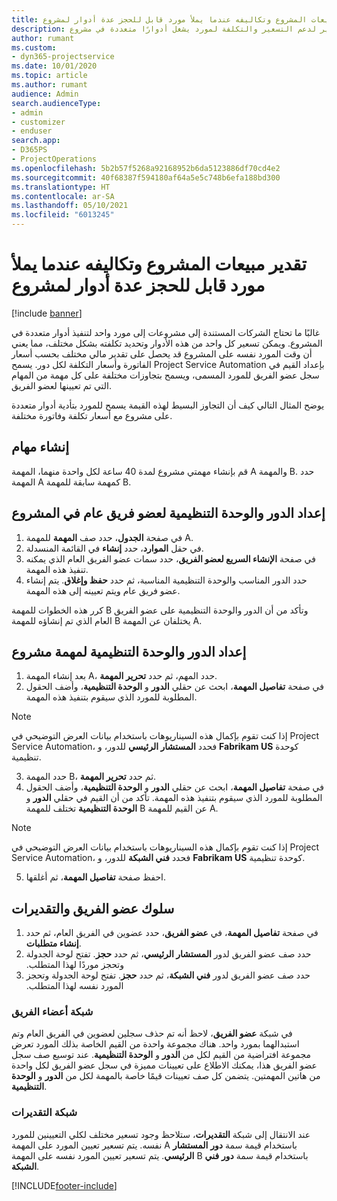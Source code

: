 ```yaml
---
title: تقدير مبيعات المشروع وتكاليفه عندما يملأ مورد قابل للحجز عدة أدوار لمشروع
description: يوفر هذا الموضوع معلومات حول كيفية استخدام أبعاد التسعير لدعم التسعير والتكلفة لمورد يشغل أدوارًا متعددة في مشروع.
author: rumant
ms.custom:
- dyn365-projectservice
ms.date: 10/01/2020
ms.topic: article
ms.author: rumant
audience: Admin
search.audienceType:
- admin
- customizer
- enduser
search.app:
- D365PS
- ProjectOperations
ms.openlocfilehash: 5b2b57f5268a92168952b6da5123886df70cd4e2
ms.sourcegitcommit: 40f68387f594180af64a5e5c748b6efa188bd300
ms.translationtype: HT
ms.contentlocale: ar-SA
ms.lasthandoff: 05/10/2021
ms.locfileid: "6013245"
---
```

# <a name="estimate-project-sales-and-costs-when-a-bookable-resource-fills-multiple-roles-for-a-project"></a>تقدير مبيعات المشروع وتكاليفه عندما يملأ مورد قابل للحجز عدة أدوار لمشروع 

[!include [banner](../includes/psa-now-project-operations.md)]

غالبًا ما تحتاج الشركات المستندة إلى مشروعات إلى مورد واحد لتنفيذ أدوار متعددة في المشروع. ويمكن تسعير كل واحد من هذه الأدوار وتحديد تكلفته بشكل مختلف، مما يعني أن وقت المورد نفسه على المشروع قد يحصل على تقدير مالي مختلف بحسب أسعار الفاتورة وأسعار التكلفة لكل دور. يسمح Project Service Automation بإعداد القيم في سجل عضو الفريق للمورد المسمى، ويسمح بتجاوزات مختلفة على كل مهمة من المهام التي تم تعيينها لعضو الفريق.

يوضح المثال التالي كيف أن التجاوز البسيط لهذه القيمة يسمح للمورد بتأدية أدوار متعددة على مشروع مع أسعار تكلفة وفاتورة مختلفة.

## <a name="create-tasks"></a>إنشاء مهام
قم بإنشاء مهمتي مشروع لمدة 40 ساعة لكل واحدة منهما، المهمة A والمهمة B. حدد المهمة A كمهمة سابقة للمهمة B.

## <a name="set-up-role-and-organization-unit-for-a-generic-project-team-member"></a>إعداد الدور والوحدة التنظيمية لعضو فريق عام في المشروع

1. في صفحة **الجدول**، حدد صف **المهمة** للمهمة A. 
2. في حقل **الموارد**، حدد **إنشاء** في القائمة المنسدلة.
3. في صفحة **الإنشاء السريع لعضو الفريق**، حدد سمات عضو الفريق العام الذي يمكنه تنفيذ هذه المهمة.
4. حدد الدور المناسب والوحدة التنظيمية المناسبة، ثم حدد **حفظ وإغلاق**. يتم إنشاء عضو فريق عام ويتم تعيينه إلى هذه المهمة. 

كرر هذه الخطوات للمهمة B وتأكد من أن الدور والوحدة التنظيمية على عضو الفريق العام الذي تم إنشاؤه للمهمة B يختلفان عن المهمة A. 

## <a name="set-up-role-and-organization-unit-for-a-project-task"></a>إعداد الدور والوحدة التنظيمية لمهمة مشروع

1. بعد إنشاء المهمة A، حدد المهم، ثم حدد **تحرير المهمة**.
2. في صفحة **تفاصيل المهمة**، ابحث عن حقلي **الدور** و **الوحدة التنظيمية**، وأضف الحقول المطلوبة للمورد الذي سيقوم بتنفيذ هذه المهمة. 

  > [!NOTE]
  > إذا كنت تقوم بإكمال هذه السيناريوهات باستخدام بيانات العرض التوضيحي في Project Service Automation، فحدد **المستشار الرئيسي** للدور، و **Fabrikam US** كوحدة تنظيمية.

3. حدد المهمة B، ثم حدد **تحرير المهمة**.
4. في صفحة **تفاصيل المهمة**، ابحث عن حقلي **الدور** و **الوحدة التنظيمية**، وأضف الحقول المطلوبة للمورد الذي سيقوم بتنفيذ هذه المهمة. تأكد من أن القيم في حقلي **الدور** و **الوحدة التنظيمية** تختلف للمهمة B عن القيم للمهمة A. 

  > [!NOTE]
  > إذا كنت تقوم بإكمال هذه السيناريوهات باستخدام بيانات العرض التوضيحي في Project Service Automation، فحدد **فني الشبكة** للدور، و **Fabrikam US** كوحدة تنظيمية.

5. احفظ صفحة **تفاصيل المهمة**، ثم أغلقها. 

## <a name="team-member-and-estimates-behavior"></a>سلوك عضو الفريق والتقديرات 

1. في صفحة **تفاصيل المهمة**، في **عضو الفريق**، حدد عضوين في الفريق العام، ثم حدد **إنشاء متطلبات**. 
2. حدد صف عضو الفريق لدور **المستشار الرئيسي‬‏‫**، ثم حدد **حجز**. تفتح لوحة الجدولة وتحجز موردًا لهذا المتطلب.
3. حدد صف عضو الفريق لدور **فني الشبكة‬‏‫**، ثم حدد **حجز**. تفتح لوحة الجدولة وتحجز المورد نفسه لهذا المتطلب.

### <a name="team-member-grid"></a>شبكة أعضاء الفريق 
في شبكة **عضو الفريق**، لاحظ أنه تم حذف سجلين لعضوين في الفريق العام وتم استبدالهما بمورد واحد. هناك مجموعة واحدة من القيم الخاصة بذلك المورد تعرض مجموعة افتراضية من القيم لكل من **الدور** و **الوحدة التنظيمية**.
عند توسيع صف سجل عضو الفريق هذا، يمكنك الاطلاع على تعيينات مميزة في سجل عضو الفريق لكل واحدة من هاتين المهمتين. يتضمن كل صف تعيينات قيمًا خاصة بالمهمة لكل من **الدور** و **الوحدة التنظيمية**. 

### <a name="estimates-grid"></a>شبكة التقديرات 
عند الانتقال إلى شبكة **التقديرات**، ستلاحظ وجود تسعير مختلف لكلي التعيينين للمورد نفسه.
يتم تسعير تعيين المورد على المهمة A باستخدام قيمة سمة **دور** **المستشار الرئيسي**. يتم تسعير تعيين المورد نفسه على المهمة B باستخدام قيمة سمة **دور** **فني الشبكة**.



[!INCLUDE[footer-include](../includes/footer-banner.md)]